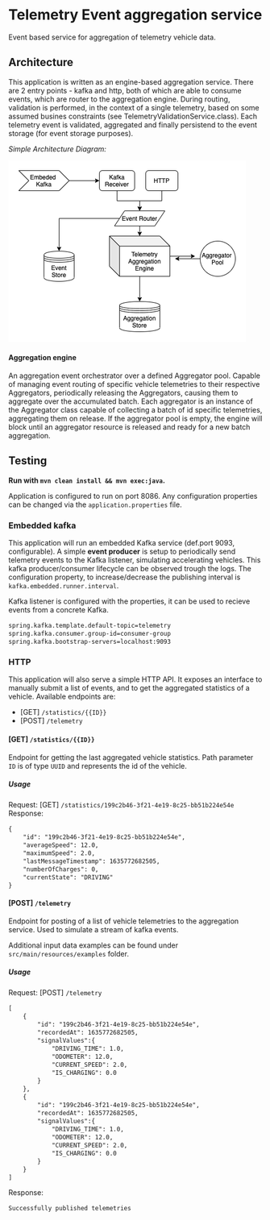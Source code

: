 # Telemetry Event aggregation service
Event based service for aggregation of telemetry vehicle data.

## Architecture
This application is written as an engine-based aggregation service. There are 2 entry points - kafka and http, both of which are able to consume events, which are router to the aggregation engine.
During routing, validation is performed, in the context of a single telemetry, based on some assumed busines constraints (see TelemetryValidationService.class).
Each telemetry event is validated, aggregated and finally persistend to the event storage (for event storage purposes).

<i>Simple Architecture Diagram:</i>

![Simple Architecture Diagram](resources/eventAgg.drawio.png)

#### Aggregation engine
An aggregation event orchestrator over a defined Aggregator pool.  Capable of managing event routing of specific vehicle telemetries to their respective Aggregators, periodically releasing the Aggregators, causing them to aggregate over the accumulated batch.
Each aggregator is an instance of the Aggregator class capable of collecting a batch of id specific telemetries, aggregating them on release.
If the aggregator pool is empty, the engine will block until an aggregator resource is released and ready for a new batch aggregation.


## Testing
<b>Run with `mvn clean install && mvn exec:java`.</b>


Application is configured to run on port 8086.
Any configuration properties can be changed via the `application.properties` file.

### Embedded kafka
This application will run an embedded Kafka service (def.port 9093, configurable). 
A simple <b>event producer</b> is setup to periodically send telemetry events to the Kafka listener, simulating accelerating vehicles.
This kafka producer/consumer lifecycle can be observed trough the logs. 
The configuration property, to increase/decrease the publishing interval is `kafka.embedded.runner.interval`.


Kafka listener is configured with the properties, it can be used to recieve events from a concrete Kafka.
```
spring.kafka.template.default-topic=telemetry
spring.kafka.consumer.group-id=consumer-group
spring.kafka.bootstrap-servers=localhost:9093
```

### HTTP
This application will also serve a simple HTTP API. It exposes an interface to manually submit a list of events, and to get the aggregated statistics of a vehicle.
Available endpoints are: 
* [GET] `/statistics/{{ID}}`
* [POST] `/telemetry`

#### [GET] `/statistics/{{ID}}`
Endpoint for getting the last aggregated vehicle statistics. Path parameter `ID` is of type `UUID` and represents the id of the vehicle. 

##### Usage
Request: [GET] `/statistics/199c2b46-3f21-4e19-8c25-bb51b224e54e`
Response:
```
{
    "id": "199c2b46-3f21-4e19-8c25-bb51b224e54e",
    "averageSpeed": 12.0,
    "maximumSpeed": 2.0,
    "lastMessageTimestamp": 1635772682505,
    "numberOfCharges": 0,
    "currentState": "DRIVING"
}
```


#### [POST] `/telemetry`
Endpoint for posting of a list of vehicle telemetries to the aggregation service. Used to simulate a stream of kafka events.

Additional input data examples can be found under `src/main/resources/examples` folder.

##### Usage
Request: [POST] `/telemetry`
```
[
    {
        "id": "199c2b46-3f21-4e19-8c25-bb51b224e54e",
        "recordedAt": 1635772682505,
        "signalValues":{
            "DRIVING_TIME": 1.0,
            "ODOMETER": 12.0,
            "CURRENT_SPEED": 2.0,
            "IS_CHARGING": 0.0
        }
    },
    {
        "id": "199c2b46-3f21-4e19-8c25-bb51b224e54e",
        "recordedAt": 1635772682505,
        "signalValues":{
            "DRIVING_TIME": 1.0,
            "ODOMETER": 12.0,
            "CURRENT_SPEED": 2.0,
            "IS_CHARGING": 0.0
        }
    }
]
```
Response:
```
Successfully published telemetries
```
